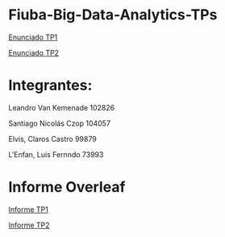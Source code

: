 # Fiuba-Big-Data-Analytics-TPs

[Enunciado TP1](https://docs.google.com/document/d/1Ws7kfBmQmZ3BuUA7rGCnvhRGdl6MZYpC2c2GEvx7a2Y/edit)

[Enunciado TP2](https://docs.google.com/document/d/1ZfZAJFjaKTtWtREfNAPUXhxnf6J42qI-mAg6vF1uWUA/edit)

# Integrantes: 

Leandro Van Kemenade 102826

Santiago Nicolás Czop 104057

Elvis, Claros Castro  99879 

L'Enfan, Luis Fernndo  73993

# Informe Overleaf

[Informe TP1](https://www.overleaf.com/2362158822csftdgdxfgsq)

[Informe TP2](https://www.overleaf.com/1633589189jsvwcsqtgrxz)

